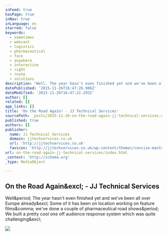 ```yaml
---
inFeed: true
hasPage: true
inNav: true
inLanguage: en
starred: false
keywords:
  - sometimes
  - webcast
  - logistics
  - pharmaceutical
  - face
  - anywhere
  - interactive
  - right
  - route
  - solutions
description: "Well. The year hasn't even finished yet and we've been all over Europe already! Some of it has been on location working on feature films, we've done a couple of pharmaceutical road shows. We built a pretty cool one off audience response system which was quite challenging!"
datePublished: '2015-11-26T16:47:26.906Z'
dateModified: '2015-11-26T16:47:22.293Z'
author: []
related: []
app_links: []
title: 'On the Road Again! - JJ Technical Services'
sourcePath: _posts/2015-11-26-on-the-road-again-jj-technical-services.md
published: true
authors: []
publisher:
  name: JJ Technical Services
  domain: jjtechservices.co.uk
  url: 'http://jjtechservices.co.uk'
  favicon: 'http://jjtechservices.co.uk/wp-content/themes/concise-master/images/favicon.ico'
url: on-the-road-again-jj-technical-services/index.html
_context: 'http://schema.org'
_type: MediaObject

---
```

<article style=""><h1>On the Road Again&amp;excl; - JJ Technical Services</h1><p>Well&amp;period; The year hasn't even finished yet and we've been all over Europe already&amp;excl; Some of it has been on location working on feature films&amp;comma; we've done a couple of pharmaceutical road shows&amp;period; We built a pretty cool one off audience response system which was quite challenging&amp;excl;</p><img src="http://jjtechservices.co.uk/wp-content/uploads/2015/09/On-The-Road-Again.png" /></article>